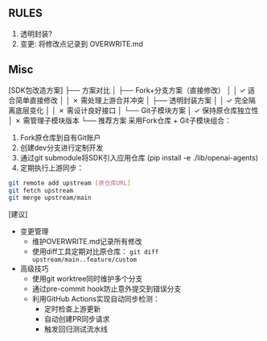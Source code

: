 ## RULES
1. 透明封装? 
2. 变更: 将修改点记录到 OVERWRITE.md

## Misc
[SDK包改造方案]
├── 方案对比
│   ├── Fork+分支方案（直接修改）
│   │   ✓ 适合简单直接修改
│   │   ✗ 需处理上游合并冲突
│   ├── 透明封装方案
│   │   ✓ 完全隔离底层变化
│   │   ✗ 需设计良好接口
│   └── Git子模块方案
│       ✓ 保持原仓库独立性
│       ✗ 需管理子模块版本
└── 推荐方案
采用Fork仓库 + Git子模块组合：
1. Fork原仓库到自有Git账户
2. 创建dev分支进行定制开发
3. 通过git submodule将SDK引入应用仓库 (pip install -e ./lib/openai-agents)
4. 定期执行上游同步：
```sh
git remote add upstream [原仓库URL]
git fetch upstream
git merge upstream/main
```

[建议]
- 变更管理
    - 维护OVERWRITE.md记录所有修改
    - 使用diff工具定期对比原仓库： `git diff upstream/main..feature/custom`
- 高级技巧
    - 使用git worktree同时维护多个分支
    - 通过pre-commit hook防止意外提交到错误分支
    - 利用GitHub Actions实现自动同步检测：
        - 定时检查上游更新
        - 自动创建PR同步请求
        - 触发回归测试流水线